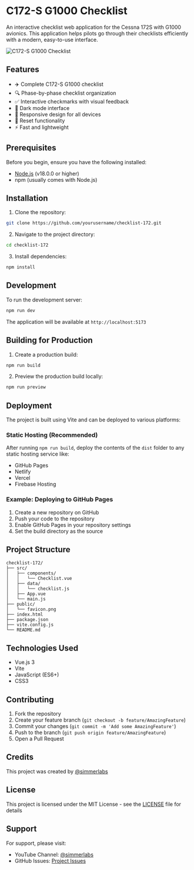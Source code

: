 # C172-S G1000 Checklist

An interactive checklist web application for the Cessna 172S with G1000 avionics. This application helps pilots go through their checklists efficiently with a modern, easy-to-use interface.

![C172-S G1000 Checklist](screenshot.png)

## Features

- ✈️ Complete C172-S G1000 checklist
- 🔍 Phase-by-phase checklist organization
- ✅ Interactive checkmarks with visual feedback
- 🌙 Dark mode interface
- 📱 Responsive design for all devices
- 🔄 Reset functionality
- ⚡ Fast and lightweight

## Prerequisites

Before you begin, ensure you have the following installed:
- [Node.js](https://nodejs.org/) (v18.0.0 or higher)
- npm (usually comes with Node.js)

## Installation

1. Clone the repository:
```bash
git clone https://github.com/yourusername/checklist-172.git
```

2. Navigate to the project directory:
```bash
cd checklist-172
```

3. Install dependencies:
```bash
npm install
```

## Development

To run the development server:
```bash
npm run dev
```

The application will be available at `http://localhost:5173`

## Building for Production

1. Create a production build:
```bash
npm run build
```

2. Preview the production build locally:
```bash
npm run preview
```

## Deployment

The project is built using Vite and can be deployed to various platforms:

### Static Hosting (Recommended)
After running `npm run build`, deploy the contents of the `dist` folder to any static hosting service like:
- GitHub Pages
- Netlify
- Vercel
- Firebase Hosting

### Example: Deploying to GitHub Pages

1. Create a new repository on GitHub
2. Push your code to the repository
3. Enable GitHub Pages in your repository settings
4. Set the build directory as the source

## Project Structure

```
checklist-172/
├── src/
│   ├── components/
│   │   └── Checklist.vue
│   ├── data/
│   │   └── checklist.js
│   ├── App.vue
│   └── main.js
├── public/
│   └── favicon.png
├── index.html
├── package.json
├── vite.config.js
└── README.md
```

## Technologies Used

- Vue.js 3
- Vite
- JavaScript (ES6+)
- CSS3

## Contributing

1. Fork the repository
2. Create your feature branch (`git checkout -b feature/AmazingFeature`)
3. Commit your changes (`git commit -m 'Add some AmazingFeature'`)
4. Push to the branch (`git push origin feature/AmazingFeature`)
5. Open a Pull Request

## Credits

This project was created by [@simmerlabs](https://www.youtube.com/@simmerlabs)

## License

This project is licensed under the MIT License - see the [LICENSE](LICENSE) file for details

## Support

For support, please visit:
- YouTube Channel: [@simmerlabs](https://www.youtube.com/@simmerlabs)
- GitHub Issues: [Project Issues](https://github.com/yourusername/checklist-172/issues)
